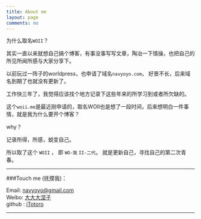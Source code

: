 ```yaml
---
title: About me
layout: page
comments: no
---
```


为什么取名`WOII`？

其实一直以来就想自己搞个博客，有事没事写写文章，陶冶一下情操，也把自己的所见所闻所感与大家分享下。

以前玩过一阵子的worldpress，也申请了域名`navyoyo.com`， 好景不长，后来域名到期了也就没有更新了。

工作快三年了，我觉得应该找个地方记录下这些年来的所学习到或者所欠缺的。

这个`woii.me`是最近刚申请的，取名WOII也是想了一段时间，后来想明白一件事情，就是我为什么要开个博客？

why？

记录所得，所感，蜕变自己。

所以取了这个 `WOII` ， 即 `WO-我` `II-二代`。 就是更新自己，寻找自己的第二次青春。

----

###Touch me (抚摸我)：

Email: [navyoyo@gmail.com](mailto:navyoyo@gmail.com)     
Weibo: [大大大涅子](http://weibo.com/tianyumumu)	   
github : [iTotoro](https://github.com/itotoro)        

----
